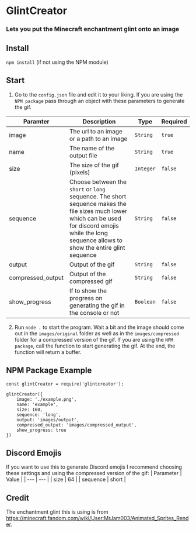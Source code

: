 # GlintCreator

### Lets you put the Minecraft enchantment glint onto an image

## Install

`npm install` (if not using the NPM module)

## Start

1. Go to the `config.json` file and edit it to your liking. If you are using the `NPM package` pass through an object with these parameters to generate the gif.

| Paramter          | Description                                                                                                                                                                                             | Type      | Required |
| ----------------- | ------------------------------------------------------------------------------------------------------------------------------------------------------------------------------------------------------- | --------- | -------- |
| image             | The url to an image or a path to an image                                                                                                                                                               | `String`  | `true`   |
| name              | The name of the output file                                                                                                                                                                             | `String`  | `true`   |
| size              | The size of the gif (pixels)                                                                                                                                                                            | `Integer` | `false`  |
| sequence          | Choose between the `short` or `long` sequence. The short sequence makes the file sizes much lower which can be used for discord emojis while the long sequence allows to show the entire glint sequence | `String`  | `false`  |
| output            | Output of the gif                                                                                                                                                                                       | `String`  | `false`  |
| compressed_output | Output of the compressed gif                                                                                                                                                                            | `String`  | `false`  |
| show_progress     | If to show the progress on generating the gif in the console or not                                                                                                                                     | `Boolean` | `false`  |

2. Run `node .` to start the program. Wait a bit and the image should come out in the `images/original` folder as well as in the `images/compressed` folder for a compressed version of the gif.
   If you are using the `NPM package`, call the function to start generating the gif. At the end, the function will return a buffer.

## NPM Package Example

```
const glintCreator = require('glintcreator');

glintCreator({
	image: './example.png',
	name: 'example',
	size: 160,
	sequence: 'long',
	output: 'images/output',
	compressed_output: 'images/compressed_output',
	show_progress: true
})
```

## Discord Emojis

If you want to use this to generate Discord emojis I recommend choosing these settings and using the compressed version of the gif:
| Parameter | Value |
| --- | --- |
| size | 64 |
| sequence | short |

## Credit

The enchantment glint this is using is from https://minecraft.fandom.com/wiki/User:MrJam003/Animated_Sprites_Render.
